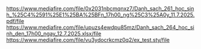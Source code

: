 https://www.mediafire.com/file/0x2031nbcmqnxz7/Danh_sach_261_hoc_sinh_%25C4%2591%25E1%25BA%25BFn_17h00_ng%25C3%25A0y_11.7.2025.pdf/file
https://www.mediafire.com/file/upuzs4ewdpu85mz/Danh_sach_264_hoc_sinh_den_17h00_ngay_12.7.2025.xlsx/file
https://www.mediafire.com/file/vu3ydocrkcmz0q2/ex_test.sty/file
